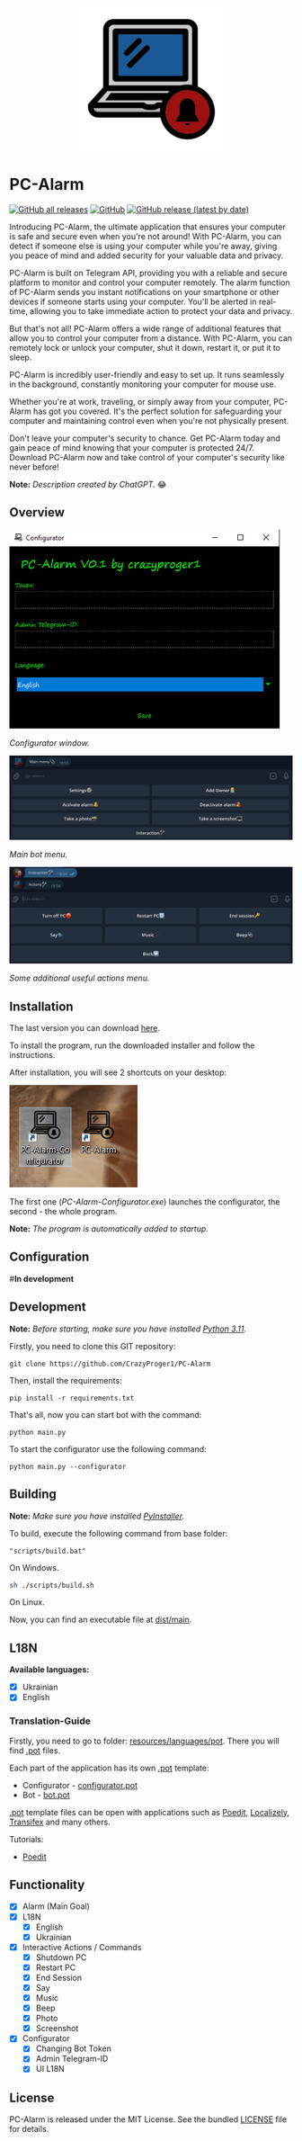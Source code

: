 <p align="center">
  <img src="https://github.com/CrazyProger1/PC-Alarm/blob/dev/resources/icons/alarm.png" alt="Alarm logo" width="256" height="256"/>
</p>

# PC-Alarm

<a href="https://github.com/CrazyProger1/PC-Alarm/releases/download/V0.1/PC-Alarm-buildV0.1.exe"><img alt="GitHub all releases" src="https://img.shields.io/github/downloads/CrazyProger1/PC-Alarm/total"></a>
<a href="https://github.com/CrazyProger1/PC-Alarm/blob/master/LICENSE"><img alt="GitHub" src="https://img.shields.io/github/license/CrazyProger1/PC-Alarm"></a>
<a href="https://github.com/CrazyProger1/PC-Alarm/releases/latest"><img alt="GitHub release (latest by date)" src="https://img.shields.io/github/v/release/CrazyProger1/PC-Alarm"></a>

Introducing PC-Alarm, the ultimate application that ensures your computer is safe and secure even when you're not
around! With PC-Alarm, you can detect if someone else is using your computer while you're away, giving you peace of mind
and added security for your valuable data and privacy.

PC-Alarm is built on Telegram API, providing you with a reliable and secure platform to monitor and control your
computer remotely. The alarm function of PC-Alarm sends you instant notifications on your smartphone or other devices if
someone starts using your computer. You'll be alerted in real-time, allowing you to take immediate action to protect
your data and privacy.

But that's not all! PC-Alarm offers a wide range of additional features that allow you to control your computer from a
distance. With PC-Alarm, you can remotely lock or unlock your computer, shut it down, restart it, or put it to sleep.

PC-Alarm is incredibly user-friendly and easy to set up. It runs seamlessly in the background, constantly monitoring
your computer for mouse use.

Whether you're at work, traveling, or simply away from your computer, PC-Alarm has got you covered. It's the perfect
solution for safeguarding your computer and maintaining control even when you're not physically present.

Don't leave your computer's security to chance. Get PC-Alarm today and gain peace of mind knowing that your computer is
protected 24/7. Download PC-Alarm now and take control of your computer's security like never before!

**Note:** _Description created by ChatGPT._ 😂

## Overview

![](resources/imgs/configurator.png)

_Configurator window._

![](resources/imgs/menu_1.png)

_Main bot menu._

![](resources/imgs/menu_2.png)

_Some additional useful actions menu._

## Installation

The last version you can
download [here](https://github.com/CrazyProger1/PC-Alarm/releases/download/V0.1/PC-Alarm-buildV0.1.exe).

To install the program, run the downloaded installer and follow the instructions.

After installation, you will see 2 shortcuts on your desktop:

![](resources/imgs/shortcuts.png)

The first one (_PC-Alarm-Configurator.exe_) launches the configurator, the second - the whole program.

**Note:** _The program is automatically added to startup._

## Configuration

#**In development**

## Development

**Note:** _Before starting, make sure you have installed [Python 3.11](https://www.python.org/downloads/)._

Firstly, you need to clone this GIT repository:

```shell
git clone https://github.com/CrazyProger1/PC-Alarm
```

Then, install the requirements:

```shell
pip install -r requirements.txt
```

That's all, now you can start bot with the command:

```shell
python main.py
```

To start the configurator use the following command:

```shell
python main.py --configurator
```

## Building

**Note:** _Make sure you have installed [PyInstaller](https://pypi.org/project/pyinstaller/)._

To build, execute the following command from base folder:

```commandline
"scripts/build.bat"
```

On Windows.

```bash
sh ./scripts/build.sh
```

On Linux.

Now, you can find an executable file at [dist/main](dist/main).

## L18N

**Available languages:**

- [x] Ukrainian
- [x] English

### Translation-Guide

Firstly, you need to go to folder: [resources/languages/pot](resources/languages/pot). There you will
find [.pot](https://en.wikipedia.org/wiki/Gettext) files.

Each part of the application has its own [.pot](https://en.wikipedia.org/wiki/Gettext) template:

- Configurator - [configurator.pot](resources/languages/pot/configurator.pot)
- Bot - [bot.pot](resources/languages/pot/bot.pot)

[.pot](https://en.wikipedia.org/wiki/Gettext) template files can be open with applications such as
[Poedit](https://poedit.net/), [Localizely](https://localizely.com/), [Transifex](https://www.transifex.com/) and many
others.

Tutorials:

- [Poedit](resources/docs/POEDIT.MD)

## Functionality

- [x] Alarm (Main Goal)
- [x] L18N
    - [x] English
    - [x] Ukrainian

- [x] Interactive Actions / Commands
    - [x] Shutdown PC
    - [x] Restart PC
    - [x] End Session
    - [x] Say
    - [x] Music
    - [x] Beep
    - [x] Photo
    - [x] Screenshot

- [x] Configurator
    - [x] Changing Bot Token
    - [x] Admin Telegram-ID
    - [x] UI L18N

## License

PC-Alarm is released under the MIT License. See the bundled [LICENSE](LICENSE) file for details.
